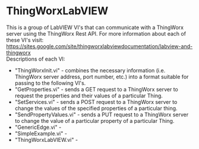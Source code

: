 # ThingWorxLabVIEW
This is a group of LabVIEW VI's that can communicate with a ThingWorx server using the ThingWorx Rest API. For more information about each of these VI's visit: <a href="https://sites.google.com/site/thingworxlabviewdocumentation/labview-and-thingworx">https://sites.google.com/site/thingworxlabviewdocumentation/labview-and-thingworx</a> <br>
Descriptions of each VI: <br>
- "ThingWorxInit.vi" - combines the necessary information (i.e. ThingWorx server address, port number, etc.) into a format suitable for passing to the following VI's. <br>
- "GetProperties.vi" - sends a GET request to a ThingWorx server to request the properties and their values of a particular Thing. <br>
- "SetServices.vi" - sends a POST request to a ThingWorx server to change the values of the specified properties of a particular thing. <br>
- "SendPropertyValues.vi" - sends a PUT request to a ThingWorx server to change the value of a particular property of a particular Thing. <br>
- "GenericEdge.vi" - <br>
- "SimpleExample.vi" - <br>
- "ThingWorxLabVIEW.vi" - <br>
